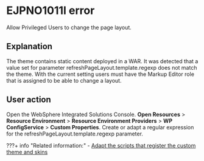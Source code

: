 # EJPNO1011I error

Allow Privileged Users to change the page layout.

## Explanation

The theme contains static content deployed in a WAR. It was detected that a value set for parameter refreshPageLayout.template.regexp does not match the theme. With the current setting users must have the Markup Editor role that is assigned to be able to change a layout.

## User action

Open the WebSphere Integrated Solutions Console. **Open Resources** \> **Resource Environment** \> **Resource Environment Providers** \> **WP ConfigService** \> **Custom Properties**. Create or adapt a regular expression for the refreshPageLayout.template.regexp parameter.


???+ info "Related information:"
    - [Adapt the scripts that register the custom theme and skins](../../../developing_theme/dev_op_overview/manual_packaging_themes/themeopt_move_repack_script.md)

